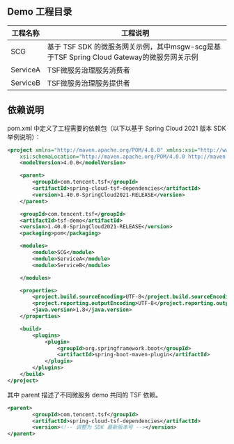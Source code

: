 ## Demo 工程目录

| 工程名称     |工程说明|
|----------|---|
| SCG      |基于 TSF SDK 的微服务网关示例，其中msgw-scg是基于TSF Spring Cloud Gateway的微服务网关示例|
| ServiceA |TSF微服务治理服务消费者|
| ServiceB |TSF微服务治理服务提供者|


## 依赖说明

pom.xml 中定义了工程需要的依赖包（以下以基于 Spring Cloud 2021 版本 SDK 举例说明）：

```xml
<project xmlns="http://maven.apache.org/POM/4.0.0" xmlns:xsi="http://www.w3.org/2001/XMLSchema-instance"
    xsi:schemaLocation="http://maven.apache.org/POM/4.0.0 http://maven.apache.org/xsd/maven-4.0.0.xsd">
    <modelVersion>4.0.0</modelVersion>

    <parent>
        <groupId>com.tencent.tsf</groupId>
        <artifactId>spring-cloud-tsf-dependencies</artifactId>
        <version>1.40.0-SpringCloud2021-RELEASE</version>
    </parent>

    <groupId>com.tencent.tsf</groupId>
    <artifactId>tsf-demo</artifactId>
    <version>1.40.0-SpringCloud2021-RELEASE</version>
    <packaging>pom</packaging>

	<modules>
        <module>SCG</module>
        <module>ServiceA</module>
        <module>ServiceB</module>

    </modules>

    <properties>
        <project.build.sourceEncoding>UTF-8</project.build.sourceEncoding>
        <project.reporting.outputEncoding>UTF-8</project.reporting.outputEncoding>
        <java.version>1.8</java.version>
    </properties>

    <build>
        <plugins>
            <plugin>
                <groupId>org.springframework.boot</groupId>
                <artifactId>spring-boot-maven-plugin</artifactId>
            </plugin>
        </plugins>
    </build>
</project>

```

其中 parent 描述了不同微服务 demo 共同的 TSF 依赖。

```xml
<parent>
        <groupId>com.tencent.tsf</groupId>
        <artifactId>spring-cloud-tsf-dependencies</artifactId>
        <version><!-- 调整为 SDK 最新版本号 --></version>
</parent>
```
